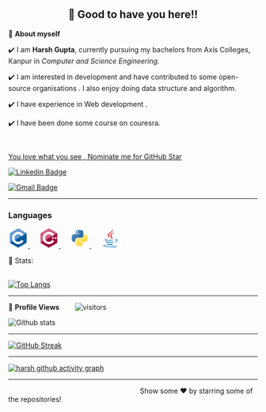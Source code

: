 <h2 align=center>👋 Good to have you here!!</h2>

🌱 **About myself**<br>

✔️ I am **Harsh Gupta**, currently pursuing my bachelors from Axis Colleges, Kanpur in *Computer and Science Engineering*. <br>

✔️ I am interested in development and have contributed to some open-source organisations . I also enjoy doing data structure and algorithm. <br>

✔️ I have experience in Web development .<br>

✔️ I have been done some course on couresra.<br>

<br>

<a href="https://stars.github.com/nominate/">You love what you see , Nominate me for GitHub Star </a>

[![Linkedin Badge](https://img.shields.io/badge/-HarshGupta-blue?style=flat-square&logo=Linkedin&logoColor=white&link=https://www.linkedin.com/in/harsh-gupta-595002194/)](https://www.linkedin.com/in/harsh-gupta-595002194/)


[![Gmail Badge](https://img.shields.io/badge/-harsh97310@gmail.com-c14438?style=flat-square&logo=Gmail&logoColor=white&link=mailto:harsh97310@gmail.com)](mailto:harsh97310@gmail.com)

---
<h3 align="left">Languages</h3>
<p align="left"> <a href="https://www.cprogramming.com/" target="_blank"> <img src="https://raw.githubusercontent.com/devicons/devicon/master/icons/c/c-original.svg" alt="c" width="40" height="40"/> </a> &emsp; <a href="https://www.w3schools.com/cpp/" target="_blank"> <img src="https://raw.githubusercontent.com/devicons/devicon/master/icons/cplusplus/cplusplus-original.svg" alt="cplusplus" width="40" height="40"/> </a> &emsp; <a href="https://www.python.org" target="_blank"> <img src="https://raw.githubusercontent.com/devicons/devicon/master/icons/python/python-original.svg" alt="python" width="40" height="40"/> </a>&emsp; <a href="https://www.oracle.com/in/java/" target="_blank"> <img src="https://raw.githubusercontent.com/devicons/devicon/master/icons/java/java-original.svg" alt="python" width="40" height="40"/></a> </p>



 📶 Stats:<br><br>
 
 [![Top Langs](https://github-readme-stats.vercel.app/api/top-langs/?username=coderharsh345&theme=dark&layout=compact&align=right&width=40%)](https://github.com/anuraghazra/github-readme-stats)
 
 ---
 
🌱 **Profile Views**&nbsp;&nbsp;&nbsp;&nbsp;&nbsp;&nbsp;&nbsp;
![visitors](https://profile-counter.glitch.me/coderharsh345/count.svg?align=center)

 ![Github stats](https://github-readme-stats.vercel.app/api?username=coderharsh345)  
 
 
 <hr>
 
 
 [![GitHub Streak](https://github-readme-streak-stats.herokuapp.com/?user=coderharsh345&currStreakNum=2FD3EB&fire=orange&sideLabels=F00&theme=nightowl)](https://git.io/streak-stats)       
         

---
[![harsh github activity graph](https://activity-graph.herokuapp.com/graph?username=coderharsh345&theme=react-dark)](https://github.com/coderharsh345/github-readme-activity-graph)

  

---
  </code>
  &emsp;&emsp;&emsp;&emsp;&emsp;&emsp;&emsp;&emsp;&emsp;&emsp;&emsp;&emsp;&emsp;&emsp;&emsp;&emsp;&emsp;&emsp;&emsp;Show some  ❤️  by starring some of the repositories!
<br>
</p>

